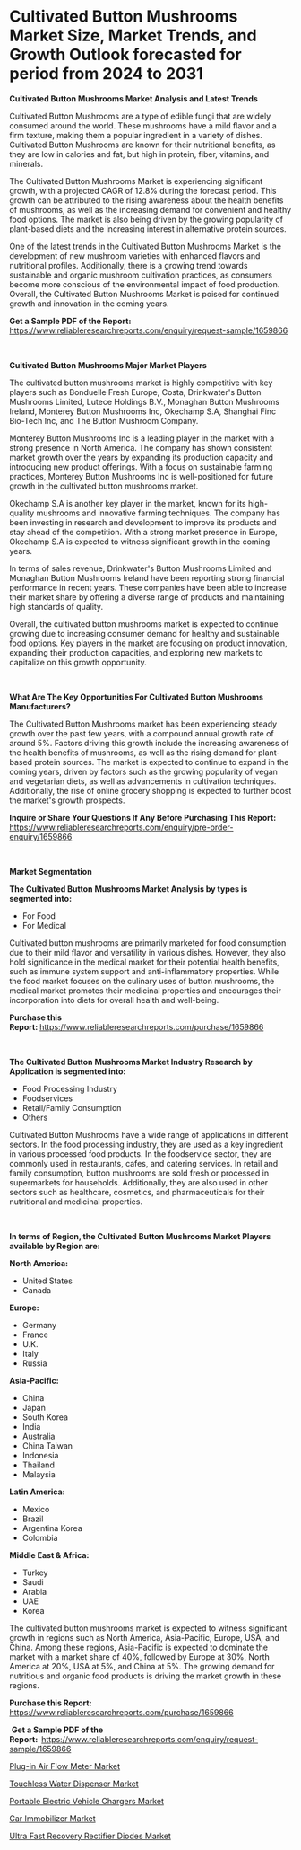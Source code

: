 <p><h1>Cultivated Button Mushrooms Market Size, Market Trends, and Growth Outlook forecasted for period from 2024 to 2031</h1></p><p><strong>Cultivated Button Mushrooms Market Analysis and Latest Trends</strong></p>
<p><p>Cultivated Button Mushrooms are a type of edible fungi that are widely consumed around the world. These mushrooms have a mild flavor and a firm texture, making them a popular ingredient in a variety of dishes. Cultivated Button Mushrooms are known for their nutritional benefits, as they are low in calories and fat, but high in protein, fiber, vitamins, and minerals.</p><p>The Cultivated Button Mushrooms Market is experiencing significant growth, with a projected CAGR of 12.8% during the forecast period. This growth can be attributed to the rising awareness about the health benefits of mushrooms, as well as the increasing demand for convenient and healthy food options. The market is also being driven by the growing popularity of plant-based diets and the increasing interest in alternative protein sources.</p><p>One of the latest trends in the Cultivated Button Mushrooms Market is the development of new mushroom varieties with enhanced flavors and nutritional profiles. Additionally, there is a growing trend towards sustainable and organic mushroom cultivation practices, as consumers become more conscious of the environmental impact of food production. Overall, the Cultivated Button Mushrooms Market is poised for continued growth and innovation in the coming years.</p></p>
<p><strong>Get a Sample PDF of the Report:&nbsp;</strong> <a href="https://www.reliableresearchreports.com/enquiry/request-sample/1659866">https://www.reliableresearchreports.com/enquiry/request-sample/1659866</a></p>
<p>&nbsp;</p>
<p><strong>Cultivated Button Mushrooms Major Market Players</strong></p>
<p><p>The cultivated button mushrooms market is highly competitive with key players such as Bonduelle Fresh Europe, Costa, Drinkwater's Button Mushrooms Limited, Lutece Holdings B.V., Monaghan Button Mushrooms Ireland, Monterey Button Mushrooms Inc, Okechamp S.A, Shanghai Finc Bio-Tech Inc, and The Button Mushroom Company.</p><p>Monterey Button Mushrooms Inc is a leading player in the market with a strong presence in North America. The company has shown consistent market growth over the years by expanding its production capacity and introducing new product offerings. With a focus on sustainable farming practices, Monterey Button Mushrooms Inc is well-positioned for future growth in the cultivated button mushrooms market.</p><p>Okechamp S.A is another key player in the market, known for its high-quality mushrooms and innovative farming techniques. The company has been investing in research and development to improve its products and stay ahead of the competition. With a strong market presence in Europe, Okechamp S.A is expected to witness significant growth in the coming years.</p><p>In terms of sales revenue, Drinkwater's Button Mushrooms Limited and Monaghan Button Mushrooms Ireland have been reporting strong financial performance in recent years. These companies have been able to increase their market share by offering a diverse range of products and maintaining high standards of quality.</p><p>Overall, the cultivated button mushrooms market is expected to continue growing due to increasing consumer demand for healthy and sustainable food options. Key players in the market are focusing on product innovation, expanding their production capacities, and exploring new markets to capitalize on this growth opportunity.</p></p>
<p>&nbsp;</p>
<p><strong>What Are The Key Opportunities For Cultivated Button Mushrooms Manufacturers?</strong></p>
<p><p>The Cultivated Button Mushrooms market has been experiencing steady growth over the past few years, with a compound annual growth rate of around 5%. Factors driving this growth include the increasing awareness of the health benefits of mushrooms, as well as the rising demand for plant-based protein sources. The market is expected to continue to expand in the coming years, driven by factors such as the growing popularity of vegan and vegetarian diets, as well as advancements in cultivation techniques. Additionally, the rise of online grocery shopping is expected to further boost the market's growth prospects.</p></p>
<p><strong>Inquire or Share Your Questions If Any Before Purchasing This Report:</strong> <a href="https://www.reliableresearchreports.com/enquiry/pre-order-enquiry/1659866">https://www.reliableresearchreports.com/enquiry/pre-order-enquiry/1659866</a></p>
<p>&nbsp;</p>
<p><strong>Market Segmentation</strong></p>
<p><strong>The Cultivated Button Mushrooms Market Analysis by types is segmented into:</strong></p>
<p><ul><li>For Food</li><li>For Medical</li></ul></p>
<p><p>Cultivated button mushrooms are primarily marketed for food consumption due to their mild flavor and versatility in various dishes. However, they also hold significance in the medical market for their potential health benefits, such as immune system support and anti-inflammatory properties. While the food market focuses on the culinary uses of button mushrooms, the medical market promotes their medicinal properties and encourages their incorporation into diets for overall health and well-being.</p></p>
<p><strong>Purchase this Report:&nbsp;</strong><a href="https://www.reliableresearchreports.com/purchase/1659866">https://www.reliableresearchreports.com/purchase/1659866</a></p>
<p>&nbsp;</p>
<p><strong>The Cultivated Button Mushrooms Market Industry Research by Application is segmented into:</strong></p>
<p><ul><li>Food Processing Industry</li><li>Foodservices</li><li>Retail/Family Consumption</li><li>Others</li></ul></p>
<p><p>Cultivated Button Mushrooms have a wide range of applications in different sectors. In the food processing industry, they are used as a key ingredient in various processed food products. In the foodservice sector, they are commonly used in restaurants, cafes, and catering services. In retail and family consumption, button mushrooms are sold fresh or processed in supermarkets for households. Additionally, they are also used in other sectors such as healthcare, cosmetics, and pharmaceuticals for their nutritional and medicinal properties.</p></p>
<p>&nbsp;</p>
<p><strong>In terms of Region, the Cultivated Button Mushrooms Market Players available by Region are:</strong></p>
<p>
    <p> <strong> North America: </strong>
        <ul>
            <li>United States</li>
            <li>Canada</li>
        </ul>
        </p> 
    <p> <strong> Europe: </strong>
        <ul>
            <li>Germany</li>
            <li>France</li>
            <li>U.K.</li>
            <li>Italy</li>
            <li>Russia</li>
        </ul>
        </p> 
    <p> <strong> Asia-Pacific: </strong>
        <ul>
            <li>China</li>
            <li>Japan</li>
            <li>South Korea</li>
            <li>India</li>
            <li>Australia</li>
            <li>China Taiwan</li>
            <li>Indonesia</li>
            <li>Thailand</li>
            <li>Malaysia</li>
        </ul>
        </p> 
    <p> <strong> Latin America: </strong>
        <ul>
            <li>Mexico</li>
            <li>Brazil</li>
            <li>Argentina Korea</li>
            <li>Colombia</li>
        </ul>
        </p> 
    <p> <strong> Middle East & Africa: </strong>
        <ul>
            <li>Turkey</li>
            <li>Saudi</li>
            <li>Arabia</li>
            <li>UAE</li>
            <li>Korea</li>
        </ul>
    </p>
    </p>
<p><p>The cultivated button mushrooms market is expected to witness significant growth in regions such as North America, Asia-Pacific, Europe, USA, and China. Among these regions, Asia-Pacific is expected to dominate the market with a market share of 40%, followed by Europe at 30%, North America at 20%, USA at 5%, and China at 5%. The growing demand for nutritious and organic food products is driving the market growth in these regions.</p></p>
<p><strong>Purchase this Report: </strong><a href="https://www.reliableresearchreports.com/purchase/1659866">https://www.reliableresearchreports.com/purchase/1659866</a></p>
<p>&nbsp;<strong>Get a Sample PDF of the Report:&nbsp;&nbsp;</strong><a href="https://www.reliableresearchreports.com/enquiry/request-sample/1659866">https://www.reliableresearchreports.com/enquiry/request-sample/1659866</a></p>
<p><strong></strong></p>
<p><p><a href="https://confirmed-shield-e13.notion.site/Plug-in-Air-Flow-Meter-Market-Size-Global-Industry-Overview-Market-Segmentation-and-Forecast-2024-ca6aad3c86654378b14023b3e3918e15">Plug-in Air Flow Meter Market</a></p><p><a href="https://view.publitas.com/reportprime-1/touchless-water-dispenser-market-growth-market-trends-covid-19-impact-and-forecasts-for-period-from-2024-2031/">Touchless Water Dispenser Market</a></p><p><a href="https://sore-arch-6db.notion.site/Portable-Electric-Vehicle-Chargers-Market-Dynamics-2024-2031-Also-about-Its-Market-Trends-Projecti-ff2f29b61f0549fc89c68abdd56782b7">Portable Electric Vehicle Chargers Market</a></p><p><a href="https://summer-dogwood-3e9.notion.site/Car-Immobilizer-Market-Size-Growing-and-Forecasted-for-period-from-2024-2031-and-provides-complete-c1c6264f0f8f4d2b990518a51921ba47">Car Immobilizer Market</a></p><p><a href="https://view.publitas.com/reportprime-1/ultra-fast-recovery-rectifier-diodes-market-size-market-trends-and-growth-outlook-forecasted-for-period-from-2024-to-2031/">Ultra Fast Recovery Rectifier Diodes Market</a></p></p>
